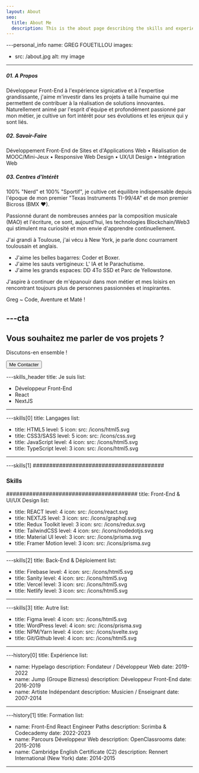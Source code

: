 ```yaml
---
layout: About
seo:
  title: About Me
  description: This is the about page describing the skills and experience of the Developer.
---
```



---personal_info
name: GREG FOUETILLOU 
images:
  - src: /about.jpg
    alt: my image
---
##### <span>01.</span> A Propos
Développeur Front-End à l'expérience signicative et à l'expertise grandissante, j'aime m'investir dans les projets à taille humaine qui me permettent de contribuer à la réalisation de solutions innovantes. Naturellement animé par l'esprit d'équipe et profondément passionné par mon métier, je cultive un fort intérêt pour ses évolutions et les enjeux qui y sont liés.

##### <span>02.</span> Savoir-Faire
Développement Front-End de Sites et d'Applications Web • Réalisation de MOOC/Mini-Jeux • Responsive Web Design • UX/UI Design • Intégration Web 

##### <span>03.</span> Centres d'Intérêt
100% "Nerd" et 100% "Sportif", je cultive cet équilibre indispensable depuis l'époque de mon premier "Texas Instruments TI-99/4A" et de mon premier Bicross (BMX ♥). 

Passionné durant de nombreuses années par la composition musicale (MAO) et l'écriture, ce sont, aujourd'hui, les technologies Blockchain/Web3 qui stimulent ma curiosité et mon envie d'apprendre continuellement.

J'ai grandi à Toulouse, j'ai vécu à New York, je parle donc courrament toulousain et anglais.

- J'aime les belles bagarres: Coder et Boxer.
- J'aime les sauts vertigineux: L' IA et le Parachutisme.
- J'aime les grands espaces: DD 4To SSD et Parc de Yellowstone.

J'aspire à continuer de m'épanouir dans mon métier et mes loisirs en rencontrant toujours plus de personnes passionnées et inspirantes.

Greg ~ Code, Aventure et Maté !


---cta
---
## Vous souhaitez me parler de vos projets ?

Discutons-en ensemble !

<Button href="/contact">
  Me Contacter
</Button>



---skills_header
title: Je suis
list:
  - Développeur Front-End
  - React
  - NextJS 
  
---

---skills[0]
title: Langages
list:
  - title: HTML5
    level: 5
    icon:
      src: /icons/html5.svg
  - title: CSS3/SASS
    level: 5
    icon:
      src: /icons/css.svg
  - title: JavaScript
    level: 4
    icon:
      src: /icons/html5.svg
  - title: TypeScript
    level: 3
    icon:
      src: /icons/html5.svg
---

---skills[1]
########################################
### Skills
########################################
title: Front-End & UI/UX Design
list:
 
  - title: REACT
    level: 4
    icon:
      src: /icons/react.svg
  - title: NEXTJS
    level: 3
    icon:
      src: /icons/graphql.svg
  - title: Redux Toolkit
    level: 3
    icon:
      src: /icons/redux.svg
  - title: TailwindCSS
    level: 4
    icon:
      src: /icons/nodedotjs.svg
  - title: Material UI
    level: 3
    icon:
      src: /icons/prisma.svg
  - title: Framer Motion
    level: 3
    icon:
      src: /icons/prisma.svg
---

---skills[2]
title: Back-End & Déploiement
list:
  - title: Firebase
    level: 4
    icon:
      src: /icons/html5.svg
  - title: Sanity
    level: 4
    icon:
      src: /icons/html5.svg
  - title: Vercel
    level: 3
    icon:
      src: /icons/html5.svg
  - title: Netlify
    level: 3
    icon:
      src: /icons/html5.svg
  
---

---skills[3]
title: Autre
list:
  - title: Figma
    level: 4
    icon:
      src: /icons/html5.svg
  - title: WordPress
    level: 4
    icon:
      src: /icons/prisma.svg
  - title: NPM/Yarn
    level: 4
    icon:
      src: /icons/svelte.svg
  - title: Git/Github
    level: 4
    icon:
      src: /icons/html5.svg
  
---




---history[0]
title: Expérience
list:
  - name: Hypelago
    description: Fondateur / Développeur Web
    date: 2019-2022
  - name: Jump (Groupe Bizness)
    description: Développeur Front-End
    date: 2016-2019
  - name: Artiste Indépendant
    description: Musicien / Enseignant
    date: 2007-2014
---



---history[1]
title: Formation
list:
  - name: Front-End React Engineer Paths
    description: Scrimba & Codecademy
    date: 2022-2023
  - name: Parcours Développeur Web
    description: OpenClassrooms
    date: 2015-2016
  - name: Cambridge English Certificate (C2)
    description: Rennert International (New York)
    date: 2014-2015
---